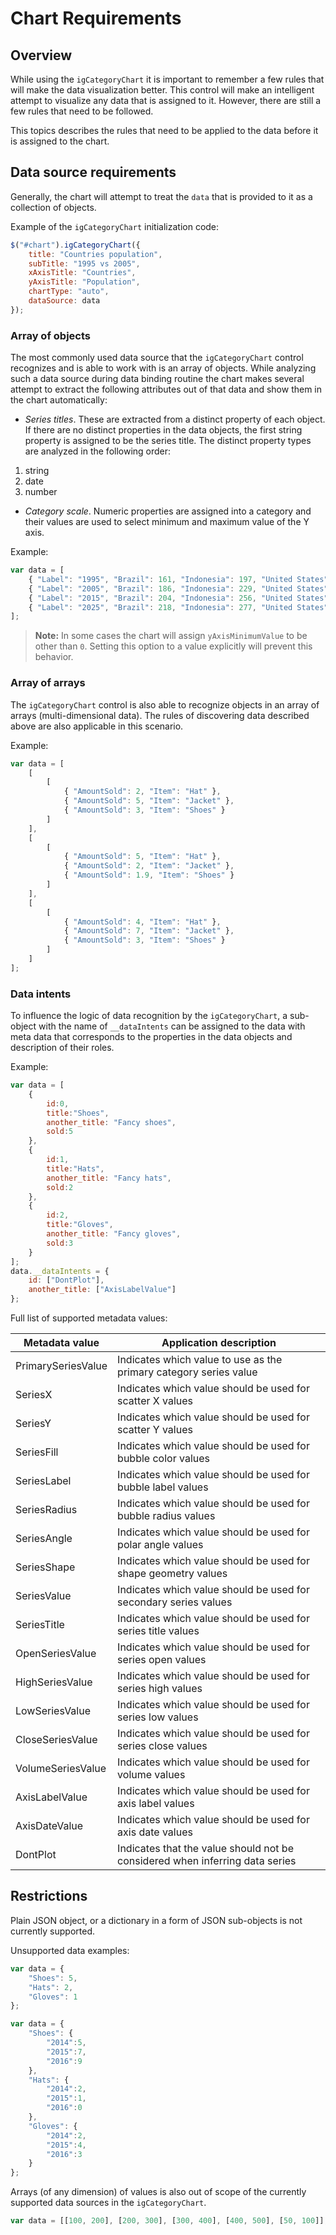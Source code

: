 ﻿<!--
|metadata|
{
    "fileName": "categorychart-chart-requirements",
    "controlName": "igCategoryChart",
    "tags": ["API", "CategoryChart", "Axes"]
}
|metadata|
-->

# Chart Requirements

## Overview

While using the `igCategoryChart` it is important to remember a few rules that will make the data visualization better.
This control will make an intelligent attempt to visualize any data that is assigned to it. However, there are still a few rules that need to be followed.

This topics describes the rules that need to be applied to the data before it is assigned to the chart.

## Data source requirements

Generally, the chart will attempt to treat the `data` that is provided to it as a collection of objects.

Example of the `igCategoryChart` initialization code:
```javascript
$("#chart").igCategoryChart({
    title: "Countries population",
    subTitle: "1995 vs 2005",
    xAxisTitle: "Countries",
    yAxisTitle: "Population",
    chartType: "auto",
    dataSource: data
});
```

### Array of objects

The most commonly used data source that the `igCategoryChart` control recognizes and is able to work with is an array of objects.
While analyzing such a data source during data binding routine the chart makes several attempt to extract the following attributes out of that data and show them in the chart automatically:

- *Series titles*. These are extracted from a distinct property of each object. If there are no distinct properties in the data objects, the first string property is assigned to be the series title. The distinct property types are analyzed in the following order:
1. string
2. date
3. number
 
- *Category scale*. Numeric properties are assigned into a category and their values are used to select minimum and maximum value of the Y axis. 

Example:
```javascript
var data = [
    { "Label": "1995", "Brazil": 161, "Indonesia": 197, "United States": 266, "India": 920, "China": 1297 },
    { "Label": "2005", "Brazil": 186, "Indonesia": 229, "United States": 295, "India": 1090, "China": 1216 },
    { "Label": "2015", "Brazil": 204, "Indonesia": 256, "United States": 322, "India": 1251, "China": 1361 },
    { "Label": "2025", "Brazil": 218, "Indonesia": 277, "United States": 351, "India": 1396, "China": 1394 }
];
```

> **Note:** In some cases the chart will assign `yAxisMinimumValue` to be other than `0`. Setting this option to a value explicitly will prevent this behavior.

### Array of arrays

The `igCategoryChart` control is also able to recognize objects in an array of arrays (multi-dimensional data).
The rules of discovering data described above are also applicable in this scenario.

Example:
```javascript
var data = [
    [
        [
            { "AmountSold": 2, "Item": "Hat" },
            { "AmountSold": 5, "Item": "Jacket" },
            { "AmountSold": 3, "Item": "Shoes" }
        ]
    ],
    [
        [
            { "AmountSold": 5, "Item": "Hat" },
            { "AmountSold": 2, "Item": "Jacket" },
            { "AmountSold": 1.9, "Item": "Shoes" }
        ]
    ],
    [
        [
            { "AmountSold": 4, "Item": "Hat" },
            { "AmountSold": 7, "Item": "Jacket" },
            { "AmountSold": 3, "Item": "Shoes" }
        ]
    ]
];
```

### Data intents

To influence the logic of data recognition by the `igCategoryChart`, a sub-object with the name of `__dataIntents` can be assigned to the data with meta data that corresponds to the properties in the data objects and description of their roles.

Example:
```javascript
var data = [
    {
        id:0,
        title:"Shoes",
        another_title: "Fancy shoes",
        sold:5
    },
    {
        id:1,
        title:"Hats",
        another_title: "Fancy hats",
        sold:2
    },
    {
        id:2,
        title:"Gloves",
        another_title: "Fancy gloves",
        sold:3
    }
];
data.__dataIntents = {
    id: ["DontPlot"],
    another_title: ["AxisLabelValue"]
};
```

Full list of supported metadata values:

Metadata value|Application description
--|--
PrimarySeriesValue|Indicates which value to use as the primary category series value
SeriesX|Indicates which value should be used for scatter X values 
SeriesY|Indicates which value should be used for scatter Y values  
SeriesFill|Indicates which value should be used for bubble color values
SeriesLabel|Indicates which value should be used for bubble label values
SeriesRadius|Indicates which value should be used for bubble radius values
SeriesAngle|Indicates which value should be used for polar angle values
SeriesShape|Indicates which value should be used for shape geometry values
SeriesValue|Indicates which value should be used for secondary series values
SeriesTitle|Indicates which value should be used for series title values
OpenSeriesValue|Indicates which value should be used for series open values
HighSeriesValue|Indicates which value should be used for series high values
LowSeriesValue|Indicates which value should be used for series low values
CloseSeriesValue|Indicates which value should be used for series close values
VolumeSeriesValue|Indicates which value should be used for volume values
AxisLabelValue|Indicates which value should be used for axis label values
AxisDateValue|Indicates which value should be used for axis date values
DontPlot|Indicates that the value should not be considered when inferring data series

## Restrictions

Plain JSON object, or a dictionary in a form of JSON sub-objects is not currently supported.

Unsupported data examples:
```javascript
var data = {
    "Shoes": 5,
    "Hats": 2,
    "Gloves": 1
};
```

```javascript
var data = {
    "Shoes": {
        "2014":5,
        "2015":7,
        "2016":9
    },
    "Hats": {
        "2014":2,
        "2015":1,
        "2016":0
    },
    "Gloves": {
        "2014":2,
        "2015":4,
        "2016":3
    }
};
```
Arrays (of any dimension) of values is also out of scope of the currently supported data sources in the `igCategoryChart`.

```javascript
var data = [[100, 200], [200, 300], [300, 400], [400, 500], [50, 100]];
```